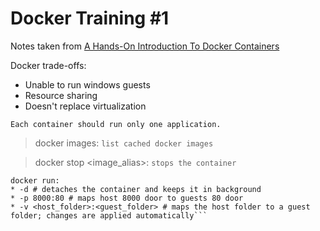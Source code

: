 # Docker Training #1

Notes taken from [A Hands-On Introduction To Docker Containers](https://linuxconfig.org/a-hands-on-introduction-to-docker-containers)

Docker trade-offs:
- Unable to run windows guests
- Resource sharing
- Doesn't replace virtualization

```Each container should run only one application.```

> docker images: ```list cached docker images```
	
> docker stop <image_alias>: ```stops the container```
	
```
docker run:
* -d # detaches the container and keeps it in background
* -p 8000:80 # maps host 8000 door to guests 80 door
* -v <host_folder>:<guest_folder> # maps the host folder to a guest folder; changes are applied automatically```

